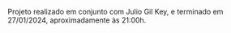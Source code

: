 Projeto realizado em conjunto com Julio Gil Key, e terminado em 27/01/2024, aproximadamente às 21:00h.
